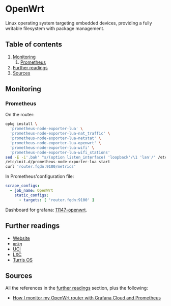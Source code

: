 # OpenWrt

Linux operating system targeting embedded devices, providing a fully writable filesystem with package management.

## Table of contents <!-- omit in toc -->

1. [Monitoring](#monitoring)
   1. [Prometheus](#prometheus)
1. [Further readings](#further-readings)
1. [Sources](#sources)

## Monitoring

### Prometheus

On the router:

```sh
opkg install \
  'prometheus-node-exporter-lua' \
  'prometheus-node-exporter-lua-nat_traffic' \
  'prometheus-node-exporter-lua-netstat' \
  'prometheus-node-exporter-lua-openwrt' \
  'prometheus-node-exporter-lua-wifi' \
  'prometheus-node-exporter-lua-wifi_stations'
sed -E -i'.bak' "s/(option listen_interface) 'loopback'/\1 'lan'/" /etc/config/prometheus-node-exporter-lua
/etc/init.d/prometheus-node-exporter-lua start
curl 'router.fqdn:9100/metrics'
```

In Prometheus'configuration file:

```yml
scrape_configs:
  - job_name: OpenWrt
    static_configs:
      - targets: [ 'router.fqdn:9100' ]
```

Dashboard for grafana: [11147-openwrt](https://grafana.com/grafana/dashboards/11147-openwrt/).

## Further readings

- [Website]
- [`opkg`][opkg]
- [UCI]
- [LXC]
- [Turris OS]

## Sources

All the references in the [further readings] section, plus the following:

- [How I monitor my OpenWrt router with Grafana Cloud and Prometheus]

<!--
  References
  -->

<!-- Upstream -->
[website]: https://openwrt.org/

<!-- In-article sections -->
[further readings]: #further-readings

<!-- Knowledge base -->
[lxc]: lxc.md
[opkg]: opkg.md
[turris os]: turris%20os.md
[uci]: uci.md

<!-- Others -->
[how i monitor my openwrt router with grafana cloud and prometheus]: https://grafana.com/blog/2021/02/09/how-i-monitor-my-openwrt-router-with-grafana-cloud-and-prometheus/
